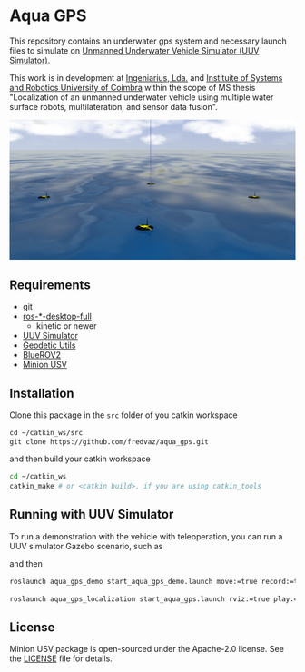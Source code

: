 # Aqua GPS

This repository contains an underwater gps system and necessary launch files to
simulate on [Unmanned Underwater Vehicle Simulator (UUV Simulator)](https://github.com/uuvsimulator/uuv_simulator).

This work is in development at [Ingeniarius, Lda.](http://ingeniarius.pt/) and [Instituite of Systems and Robotics University of Coimbra](https://www.isr.uc.pt/) within the scope of MS thesis "Localization of an unmanned underwater vehicle using multiple water surface robots, multilateration, and sensor data fusion".

<p align="center">
  <img src="doc/imgs/aqua_gps4.png">
</p>


## Requirements

- git
- [ros-\*-desktop-full](http://wiki.ros.org/ROS/Installation)
  - kinetic or newer
- [UUV Simulator](https://uuvsimulator.github.io/)
- [Geodetic Utils](https://github.com/fredvaz/geodetic_utils)
- [BlueROV2](https://github.com/fredvaz/bluerov2)
- [Minion USV](https://github.com/fredvaz/minion_usv)



## Installation 

Clone this package in the `src` folder of you catkin workspace

```
cd ~/catkin_ws/src
git clone https://github.com/fredvaz/aqua_gps.git
```

and then build your catkin workspace

```bash
cd ~/catkin_ws
catkin_make # or <catkin build>, if you are using catkin_tools
```

## Running with UUV Simulator

To run a demonstration with the vehicle with teleoperation, you can run a UUV
simulator Gazebo scenario, such as

and then

```bash
roslaunch aqua_gps_demo start_aqua_gps_demo.launch move:=true record:=true bag_suffix:=Helical 
```

```bash
roslaunch aqua_gps_localization start_aqua_gps.launch rviz:=true play:=true bag:=Sim_Helical 
```

## License

Minion USV package is open-sourced under the Apache-2.0 license. See the
[LICENSE](LICENSE) file for details.
